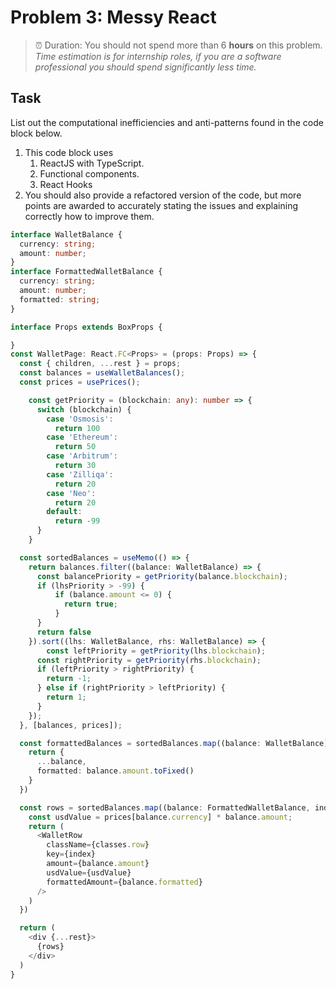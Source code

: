 # Problem 3: Messy React

> ⏰ Duration: You should not spend more than 6 **hours** on this problem.  
> _Time estimation is for internship roles, if you are a software professional you should spend significantly less time._

## Task

List out the computational inefficiencies and anti-patterns found in the code block below.

1.  This code block uses
    1.  ReactJS with TypeScript.
    2.  Functional components.
    3.  React Hooks
2.  You should also provide a refactored version of the code, but more points are awarded to accurately stating the issues and explaining correctly how to improve them.

```ts
interface WalletBalance {
  currency: string;
  amount: number;
}
interface FormattedWalletBalance {
  currency: string;
  amount: number;
  formatted: string;
}

interface Props extends BoxProps {

}
const WalletPage: React.FC<Props> = (props: Props) => {
  const { children, ...rest } = props;
  const balances = useWalletBalances();
  const prices = usePrices();

    const getPriority = (blockchain: any): number => {
      switch (blockchain) {
        case 'Osmosis':
          return 100
        case 'Ethereum':
          return 50
        case 'Arbitrum':
          return 30
        case 'Zilliqa':
          return 20
        case 'Neo':
          return 20
        default:
          return -99
      }
    }

  const sortedBalances = useMemo(() => {
    return balances.filter((balance: WalletBalance) => {
      const balancePriority = getPriority(balance.blockchain);
      if (lhsPriority > -99) {
          if (balance.amount <= 0) {
            return true;
          }
      }
      return false
    }).sort((lhs: WalletBalance, rhs: WalletBalance) => {
        const leftPriority = getPriority(lhs.blockchain);
      const rightPriority = getPriority(rhs.blockchain);
      if (leftPriority > rightPriority) {
        return -1;
      } else if (rightPriority > leftPriority) {
        return 1;
      }
    });
  }, [balances, prices]);

  const formattedBalances = sortedBalances.map((balance: WalletBalance) => {
    return {
      ...balance,
      formatted: balance.amount.toFixed()
    }
  })

  const rows = sortedBalances.map((balance: FormattedWalletBalance, index: number) => {
    const usdValue = prices[balance.currency] * balance.amount;
    return (
      <WalletRow 
        className={classes.row}
        key={index}
        amount={balance.amount}
        usdValue={usdValue}
        formattedAmount={balance.formatted}
      />
    )
  })

  return (
    <div {...rest}>
      {rows}
    </div>
  )
}
```